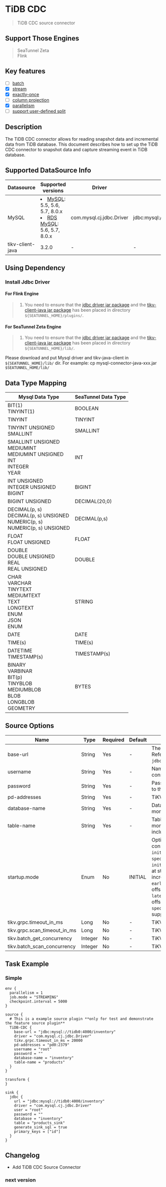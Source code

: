 # TiDB CDC

> TiDB CDC source connector

## Support Those Engines

> SeaTunnel Zeta<br/>
> Flink <br/>

## Key features

- [ ] [batch](../../concept/connector-v2-features.md)
- [x] [stream](../../concept/connector-v2-features.md)
- [x] [exactly-once](../../concept/connector-v2-features.md)
- [ ] [column projection](../../concept/connector-v2-features.md)
- [x] [parallelism](../../concept/connector-v2-features.md)
- [ ] [support user-defined split](../../concept/connector-v2-features.md)

## Description

The TiDB CDC connector allows for reading snapshot data and incremental data from TiDB database. This document
describes how to set up the TiDB CDC connector to snapshot data and capture streaming event in TiDB database.

## Supported DataSource Info

|    Datasource    |                                                                  Supported versions                                                                  |          Driver          |               Url                |                                Maven                                 |
|------------------|------------------------------------------------------------------------------------------------------------------------------------------------------|--------------------------|----------------------------------|----------------------------------------------------------------------|
| MySQL            | <li> [MySQL](https://dev.mysql.com/doc): 5.5, 5.6, 5.7, 8.0.x </li><li> [RDS MySQL](https://www.aliyun.com/product/rds/mysql): 5.6, 5.7, 8.0.x </li> | com.mysql.cj.jdbc.Driver | jdbc:mysql://localhost:3306/test | https://mvnrepository.com/artifact/mysql/mysql-connector-java/8.0.28 |
| tikv-client-java | 3.2.0                                                                                                                                                | -                        | -                                | https://mvnrepository.com/artifact/org.tikv/tikv-client-java/3.2.0   |

## Using Dependency

### Install Jdbc Driver

#### For Flink Engine

> 1. You need to ensure that the [jdbc driver jar package](https://mvnrepository.com/artifact/mysql/mysql-connector-java) and the [tikv-client-java jar package](https://mvnrepository.com/artifact/org.tikv/tikv-client-java/3.2.0) has been placed in directory `${SEATUNNEL_HOME}/plugins/`.

#### For SeaTunnel Zeta Engine

> 1. You need to ensure that the [jdbc driver jar package](https://mvnrepository.com/artifact/mysql/mysql-connector-java) and the [tikv-client-java jar package](https://mvnrepository.com/artifact/org.tikv/tikv-client-java/3.2.0) has been placed in directory `${SEATUNNEL_HOME}/lib/`.

Please download and put Mysql driver and tikv-java-client in `${SEATUNNEL_HOME}/lib/` dir. For example: cp mysql-connector-java-xxx.jar `$SEATUNNEL_HOME/lib/`

## Data Type Mapping

|                                        Mysql Data Type                                         | SeaTunnel Data Type |
|------------------------------------------------------------------------------------------------|---------------------|
| BIT(1)<br/>TINYINT(1)                                                                          | BOOLEAN             |
| TINYINT                                                                                        | TINYINT             |
| TINYINT UNSIGNED<br/>SMALLINT                                                                  | SMALLINT            |
| SMALLINT UNSIGNED<br/>MEDIUMINT<br/>MEDIUMINT UNSIGNED<br/>INT<br/>INTEGER<br/>YEAR            | INT                 |
| INT UNSIGNED<br/>INTEGER UNSIGNED<br/>BIGINT                                                   | BIGINT              |
| BIGINT UNSIGNED                                                                                | DECIMAL(20,0)       |
| DECIMAL(p, s) <br/>DECIMAL(p, s) UNSIGNED <br/>NUMERIC(p, s) <br/>NUMERIC(p, s) UNSIGNED       | DECIMAL(p,s)        |
| FLOAT<br/>FLOAT UNSIGNED                                                                       | FLOAT               |
| DOUBLE<br/>DOUBLE UNSIGNED<br/>REAL<br/>REAL UNSIGNED                                          | DOUBLE              |
| CHAR<br/>VARCHAR<br/>TINYTEXT<br/>MEDIUMTEXT<br/>TEXT<br/>LONGTEXT<br/>ENUM<br/>JSON<br/>ENUM  | STRING              |
| DATE                                                                                           | DATE                |
| TIME(s)                                                                                        | TIME(s)             |
| DATETIME<br/>TIMESTAMP(s)                                                                      | TIMESTAMP(s)        |
| BINARY<br/>VARBINAR<br/>BIT(p)<br/>TINYBLOB<br/>MEDIUMBLOB<br/>BLOB<br/>LONGBLOB <br/>GEOMETRY | BYTES               |

## Source Options

|             Name             | Type     | Required | Default |                                                                                                                                                                                         Description                                                                                                                                                                                          |
|------------------------------|----------|----------|---------|----------------------------------------------------------------------------------------------------------------------------------------------------------------------------------------------------------------------------------------------------------------------------------------------------------------------------------------------------------------------------------------------|
| base-url                     | String   | Yes      | -       | The URL of the JDBC connection. Refer to a case: `jdbc:mysql://tidb0:4000/inventory`.                                                                                                                                                                                                                                                                                                        |
| username                     | String   | Yes      | -       | Name of the database to use when connecting to the database server.                                                                                                                                                                                                                                                                                                                          |
| password                     | String   | Yes      | -       | Password to use when connecting to the database server.                                                                                                                                                                                                                                                                                                                                      |
| pd-addresses                 | String   | Yes      | -       | TiKV cluster's PD address                                                                                                                                                                                                                                                                                                                                                                    |
| database-name                | String   | Yes      | -       | Database name of the database to monitor.                                                                                                                                                                                                                                                                                                                                                    |
| table-name                   | String   | Yes      | -       | Table name of the database to monitor. The table name needs to include the database name.                                                                                                                                                                                                                                                                                                    |
| startup.mode                 | Enum     | No       | INITIAL | Optional startup mode for TiDB CDC consumer, valid enumerations are `initial`, `earliest`, `latest` and `specific`. <br/> `initial`: Synchronize historical data at startup, and then synchronize incremental data.<br/> `earliest`: Startup from the earliest offset possible.<br/> `latest`: Startup from the latest offset.<br/> `specific`: Startup from user-supplied specific offsets. |
| tikv.grpc.timeout_in_ms      | Long     | No       | -       | TiKV GRPC timeout in ms.                                                                                                                                                                                                                                                                                                                                                                     |
| tikv.grpc.scan_timeout_in_ms | Long     | No       | -       | TiKV GRPC scan timeout in ms.                                                                                                                                                                                                                                                                                                                                                                |
| tikv.batch_get_concurrency   | Integer  | No       | -       | TiKV GRPC batch get concurrency                                                                                                                                                                                                                                                                                                                                                              |
| tikv.batch_scan_concurrency  | Integer  | No       | -       | TiKV GRPC batch scan concurrency                                                                                                                                                                                                                                                                                                                                                             |

## Task Example

### Simple

```
env {
  parallelism = 1
  job.mode = "STREAMING"
  checkpoint.interval = 5000
}

source {
  # This is a example source plugin **only for test and demonstrate the feature source plugin**
  TiDB-CDC {
    base-url = "jdbc:mysql://tidb0:4000/inventory"
    driver = "com.mysql.cj.jdbc.Driver"
    tikv.grpc.timeout_in_ms = 20000
    pd-addresses = "pd0:2379"
    username = "root"
    password = ""
    database-name = "inventory"
    table-name = "products"
  }
}

transform {
}

sink {
  jdbc {
    url = "jdbc:mysql://tidb0:4000/inventory"
    driver = "com.mysql.cj.jdbc.Driver"
    user = "root"
    password = ""
    database = "inventory"
    table = "products_sink"
    generate_sink_sql = true
    primary_keys = ["id"]
  }
}
```

## Changelog

- Add TiDB CDC Source Connector

### next version

